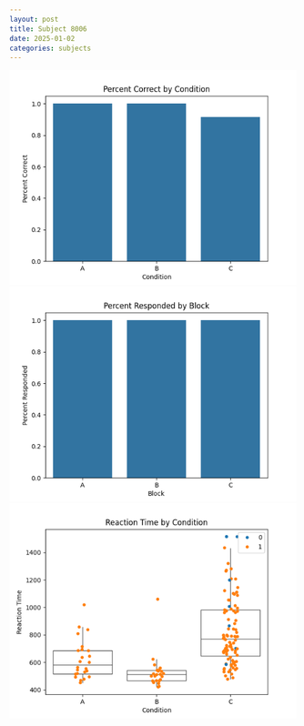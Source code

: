 ```yaml
---
layout: post
title: Subject 8006
date: 2025-01-02
categories: subjects
---
```


![](data/8006/run-8/8006_ATS_percent_correct.png)
![](data/8006/run-8/8006_ATS_percent_responded.png)
![](data/8006/run-8/8006_ATS_rt.png)
